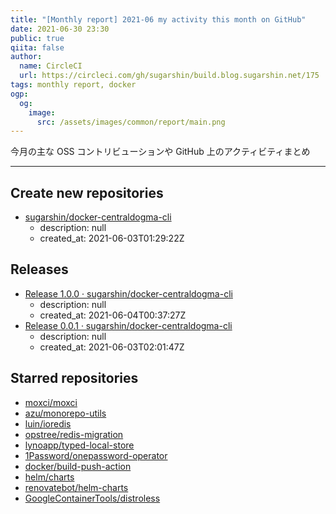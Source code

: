 ```yaml
---
title: "[Monthly report] 2021-06 my activity this month on GitHub"
date: 2021-06-30 23:30
public: true
qiita: false
author:
  name: CircleCI
  url: https://circleci.com/gh/sugarshin/build.blog.sugarshin.net/175
tags: monthly report, docker
ogp:
  og:
    image:
      src: /assets/images/common/report/main.png
---
```


今月の主な OSS コントリビューションや GitHub 上のアクティビティまとめ

***

## Create new repositories

- [sugarshin/docker-centraldogma-cli](https://github.com/sugarshin/docker-centraldogma-cli)
  - description: null
  - created_at: 2021-06-03T01:29:22Z

## Releases

- [Release 1.0.0 · sugarshin/docker-centraldogma-cli](https://github.com/sugarshin/docker-centraldogma-cli/releases/tag/1.0.0)
  - description: null
  - created_at: 2021-06-04T00:37:27Z
- [Release 0.0.1 · sugarshin/docker-centraldogma-cli](https://github.com/sugarshin/docker-centraldogma-cli/releases/tag/0.0.1)
  - description: null
  - created_at: 2021-06-03T02:01:47Z

## Starred repositories

- [moxci/moxci](https://github.com/moxci/moxci)
- [azu/monorepo-utils](https://github.com/azu/monorepo-utils)
- [luin/ioredis](https://github.com/luin/ioredis)
- [opstree/redis-migration](https://github.com/opstree/redis-migration)
- [lynoapp/typed-local-store](https://github.com/lynoapp/typed-local-store)
- [1Password/onepassword-operator](https://github.com/1Password/onepassword-operator)
- [docker/build-push-action](https://github.com/docker/build-push-action)
- [helm/charts](https://github.com/helm/charts)
- [renovatebot/helm-charts](https://github.com/renovatebot/helm-charts)
- [GoogleContainerTools/distroless](https://github.com/GoogleContainerTools/distroless)
